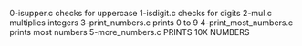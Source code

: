 0-isupper.c checks for uppercase
1-isdigit.c checks for digits
2-mul.c multiplies integers
3-print_numbers.c prints 0 to 9
4-print_most_numbers.c prints most numbers
5-more_numbers.c PRINTS 10X NUMBERS
